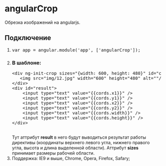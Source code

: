 angularCrop
===========

Обрезка изображений на angularjs.

<h2>Подключение</h2>
<ol>
    <li>
        <pre>var app = angular.module('app', ['angularCrop']);</pre>
    </li>
    <li>
        <h3>В шаблоне:</h3>
        <pre>
&lt;div ng-init-crop sizes="{width: 600, height: 480}" id="crop" result="cords"&gt;
   &lt;img src="img/12.jpg" width="600" height="480" alt=""/&gt;
&lt;/div&gt;
&lt;div id="result"&gt;
    &lt;input type="text" value="{{cords.x1}}" /&gt;
    &lt;input type="text" value="{{cords.y1}}" /&gt;
    &lt;input type="text" value="{{cords.x2}}" /&gt;
    &lt;input type="text" value="{{cords.y2}}" /&gt;
    &lt;input type="text" value="{{cords.width}}" /&gt;
    &lt;input type="text" value="{{cords.height}}" /&gt;
&lt;/div&gt;
        </pre>
        Тут аттрибут <b>result</b> в него будут выводиться результат работы директивы (координаты верхнего левого угла, нижнего правого угла, высота и длина выделенной области).
        Аттрибут <b>sizes</b> принимает размеры рабочей области.
    </li>
    <li>
        Поддержка:
        IE9 и выше, Chrome, Opera, Firefox, Safary;
    </li>
</ol>